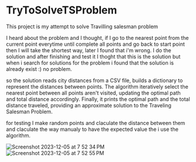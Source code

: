 # TryToSolveTSProblem
This project is my attempt to solve Travilling salesman problem 

I heard about the problem and I thought, if I go to the nearest point from the current point everytime until complete all points and go back to start point then I will take the shortest way, later I found that i'm wrong. I do the solution and after finishing and test it I thoght that this is the solution but when i search for solutions for the problem i found that the solution is already exist :) no problem.

so the solution reads city distances from a CSV file, builds a dictionary to represent the distances between points. The algorithm iteratively select the nearest point between all points aren't visited, updating the optimal path and total distance accordingly. Finally, it prints the optimal path and the total distance traveled, providing an approximate solution to the Traveling Salesman Problem.

for testing I make random points and claculate the distance between them and claculate the way manualy to have the expected value the i use the algorithm.

![Screenshot 2023-12-05 at 7 52 34 PM](https://github.com/Abdulrhman-Alghamdi7/TryToSolveTSProblem/assets/96546956/884d208a-efd8-40c1-b14f-1c1f1539de13)
![Screenshot 2023-12-05 at 7 52 55 PM](https://github.com/Abdulrhman-Alghamdi7/TryToSolveTSProblem/assets/96546956/19ac6bff-f5e3-4504-87d5-0aecdab87186)
